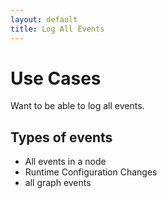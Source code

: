 ```yaml
---
layout: default
title: Log All Events
---
```

# Use Cases

Want to be able to log all events.

## Types of events

* All events in a node
* Runtime Configuration Changes
* all graph events
